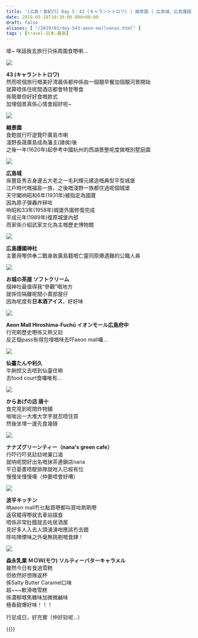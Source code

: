 ```yaml
---
title: '[広島！食紀行] Day 5：43 (キャラントトロワ) | 縮景園 | 広島城、広島護國神社、お城の茶屋 | Aeon Mall（利久、唐十、nana''s） | 波平キッチン'
date: 2019-03-18T10:39:00.000+08:00
draft: false
aliases: [ "/2019/03/day-543-aeon-mallnanas.html" ]
tags : [travel-日本-廣島]
---
```


嗱~ 咪話我去旅行只係周圍食嘢喇…  

![](https://4.bp.blogspot.com/-ijQ_MZ1BJEA/XIZySONYSKI/AAAAAAAAII4/UksFVsio06QLzLenQFykkF1PkPLqa91qQCLcBGAs/s640/L1290043.jpg)

**43 (キャラントトロワ)**  
然而呢個旅行嘅美好清晨係都仲係由一個靚早餐加個靚河景開始  
就算唔係住呢間酒店都會特登嚟食  
係簡單但好好食嘅款式  
加埋個景真係心情會超好呢~  

![](https://3.bp.blogspot.com/-idWJZhMD_9E/XIZzA1eAoDI/AAAAAAAAIJA/yckCE-tILMgYOS99B8pxiNoBuYVFqgkzQCLcBGAs/s640/L1290059.jpg)

**縮景園**  
食飽就行吓遊覽吓廣島市喇  
淺野長晟廣島成為藩主(諸侯)後  
之後一年(1620年)起參考中國杭州的西湖景整呢度做嘅別墅庭園  

![](https://2.bp.blogspot.com/-NAt3rmC4YW0/XIZ0BVMtk0I/AAAAAAAAIJI/3S3BzDiN3fMyv6TEOLm1NB1fGGVzZ-LCwCLcBGAs/s640/L1290131.jpg)

**広島城**  
係豐臣秀吉身邊五大老之一毛利輝元建造嘅典型平型城堡  
江戶時代嘅福島一族，之後嘅淺野一族都住過呢個城堡  
天守閣响昭和6年(1931年)被指定為國寶  
因為原子彈轟炸冧咗  
响昭和33年(1958年)城堡外圍修復完成  
平成元年(1989年)復原城堡內部  
而家係介紹武家文化為主嘅歷史博物館  

![](https://2.bp.blogspot.com/-BBC_9w9axo0/XIZ0IywjZfI/AAAAAAAAIJM/TVIUEBqMxFw0Phqu6Px0JvdPcHKXtmgFQCLcBGAs/s640/L1290133.jpg)

**広島護國神社**  
主要用嚟供奉二戰身故廣島籍嘅亡靈同原爆遇難的公職人員  

![](https://2.bp.blogspot.com/-kxMC9qEOkks/XIZ1XrhM_sI/AAAAAAAAIJY/xzzy0BXWc-Yfw-D8iaxcvuShYBCPmCzaQCLcBGAs/s640/L1290134.jpg)

**お城の茶屋 ソフトクリーム**  
個神社最值得我“參觀”嘅地方  
就係佢隔離呢間小賣部屋仔  
因為呢度有**日本酒アイス**，好好味  

![](https://1.bp.blogspot.com/-5Lxlu-Ffi2k/XIZ15m40msI/AAAAAAAAIJg/yPYRipGr8ngJcXum-sgC6olxzbEv9pjgACLcBGAs/s640/L1290136.jpg)

**Aeon Mall Hiroshima-Fuchū イオンモール広島府中**  
行完啲歷史嘢係又熱又攰  
反正個pass有得包埋嘅咪去吓aeon mall囉…  

![](https://1.bp.blogspot.com/-kA_-6MxlYT8/XIZ3fQv4XcI/AAAAAAAAIJo/_REhMkaMM9Myhhzq8QTm4xm4T08PjsJiQCLcBGAs/s640/L1290140.jpg)

**仙臺たんや利久**  
牛脷控又去唔到仙臺住嘛  
去food court食囉唯有…  

![](https://4.bp.blogspot.com/-t9i8qDdllP0/XIZ3lirundI/AAAAAAAAIJs/xqgUyfpopn8JFwXdjAeqpt6E-1ALGOYygCLcBGAs/s640/L1290141.jpg)

**からあげの店 唐十**  
食完見到呢間炸物舖  
啱啱出一大堆大学芋就忍唔住買  
然後坐埋一邊先食幾碌  

![](https://2.bp.blogspot.com/-EW8WBMfpqjc/XIZ3r0I4kLI/AAAAAAAAIJw/-2A_9-Vr__0dg96NlcRxjtddBw1otOZKwCLcBGAs/s640/L1290142.jpg)

**ナナズグリーンティー（nana's green cafe）**  
行吓行吓見攰攰哋兼口渴  
就响呢間好出名嘅抹茶連鎖店nana  
平日晏晝唔駛排隊就咁入已經有位  
慢慢坐慢慢嘆（仲要唔會好嘈）  

![](https://2.bp.blogspot.com/-IIHVy4fclj4/XIZ4v4aSvSI/AAAAAAAAIJ8/O5E5l1TqFToYoxdK1gqJYOvXqwWlBZIPACLcBGAs/s640/L1290149.jpg)

**波平キッチン**  
响aeon mall冇乜點買嘢都叫買咗啲啲嘢  
返宿擺得嘢就去車站搵食  
唔係非常肚餓就去咗居酒屋  
見好多人入去人頭湧湧咁應該冇去錯  
除咗陣煙味之外毫無挑剔嘅食肆！  

![](https://3.bp.blogspot.com/-cwoGmnqDzN8/XIZ6sbENVII/AAAAAAAAIKE/cZgOe_BLkoM7mRo9t1NGScYTl45cLpRYQCLcBGAs/s640/L1290161.jpg)

**森永乳業 ＭＯＷ(モウ) ソルティーバターキャラメル**  
雖然今日有食過雪糕  
但依然好想隊返杯  
係Salty Butter Caramel口味  
超~~~軟滑嘅雪糕  
係濃郁嘅焦糖味加微微鹹味  
極香甜爆好味！！！  
  
  
行足成日，好充實（仲好攰呢…）  
  

{{<hiroshima>}}  
